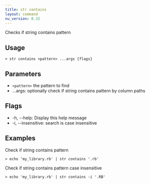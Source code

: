 ```yaml
---
title: str contains
layout: command
nu_version: 0.32
---
```

Checks if string contains pattern

## Usage
```shell
> str contains <pattern> ...args {flags} 
 ```

## Parameters
* `<pattern>` the pattern to find
* ...args: optionally check if string contains pattern by column paths

## Flags
* -h, --help: Display this help message
* -i, --insensitive: search is case insensitive

## Examples
  Check if string contains pattern
```shell
> echo 'my_library.rb' | str contains '.rb'
 ```

  Check if string contains pattern case insensitive
```shell
> echo 'my_library.rb' | str contains -i '.RB'
 ```

